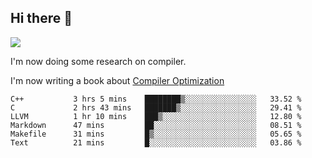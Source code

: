 


<!--
**liusy58/liusy58** is a ✨ _special_ ✨ repository because its `README.md` (this file) appears on your GitHub profile.

Here are some ideas to get you started:

- 🔭 I’m currently working on ...
- 🌱 I’m currently learning ...
- 👯 I’m looking to collaborate on ...
- 🤔 I’m looking for help with ...
- 💬 Ask me about ...
- 📫 How to reach me: ...
- 😄 Pronouns: ...
- ⚡ Fun fact: ...
-->
<!--
![](https://komarev.com/ghpvc/?username=liusy58&color=brightgreen&label=PROFILE+VIEWS)




- 🔭 I’m currently working on my .
- 📫 How to reach me:plz contact me by [email](liusy58@,ail2.sysu.edu.cn) or WeChat(LIUSIYU_58)
- 🏫 I'm an undergraduate in Sun-Yat-sen University majoring in the computer science. Expected to graduate in Spring 2021.
- 👯 I'm now interested in System such as OS, Compiler and Database. 
- 🤔 I’m looking for help with Database System.
-->

## Hi there 👋
![](https://komarev.com/ghpvc/?username=liusy58&color=brightgreen&label=PROFILE+VIEWS)



I'm now doing some research on compiler.

I'm now writing a book about [Compiler Optimization](https://github.com/liusy58/CompilerNotes/blob/master/main.pdf)


 <!--START_SECTION:waka-->

```text
C++           3 hrs 5 mins    ████████▒░░░░░░░░░░░░░░░░   33.52 %
C             2 hrs 43 mins   ███████▒░░░░░░░░░░░░░░░░░   29.41 %
LLVM          1 hr 10 mins    ███▒░░░░░░░░░░░░░░░░░░░░░   12.80 %
Markdown      47 mins         ██░░░░░░░░░░░░░░░░░░░░░░░   08.51 %
Makefile      31 mins         █▒░░░░░░░░░░░░░░░░░░░░░░░   05.65 %
Text          21 mins         █░░░░░░░░░░░░░░░░░░░░░░░░   03.86 %
```

<!--END_SECTION:waka-->

